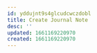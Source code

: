 ```yaml
---
id: yddujnt9s4glcudcwczdobl
title: Create Journal Note
desc: ''
updated: 1661169220970
created: 1661169220970
---
```

